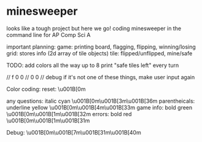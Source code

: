 # minesweeper
looks like a tough project but here we go!
coding minesweeper in the command line for AP Comp Sci A

important planning:
game: printing board, flagging, flipping, winning/losing
grid: stores info (2d array of tile objects)
tile: flipped/unflipped, mine/safe

TODO:
add colors all the way up to 8
print "safe tiles left" every turn

// f 0 0
// 0 0
// debug
if it's not one of these things, make user input again

Color coding:
reset: \u001B[0m

any questions: italic cyan \u001B[0m\u001B[3m\u001B[36m
parentheicals: underline yellow \u001B[0m\u001B[4m\u001B[33m
game info: bold green \u001B[0m\u001B[1m\u001B[32m
errors: bold red \u001B[0m\u001B[1m\u001B[31m

Debug: \u001B[0m\u001B[7m\u001B[31m\u001B[40m
